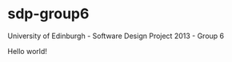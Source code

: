 sdp-group6
==========

University of Edinburgh - Software Design Project 2013 - Group 6

Hello world!
